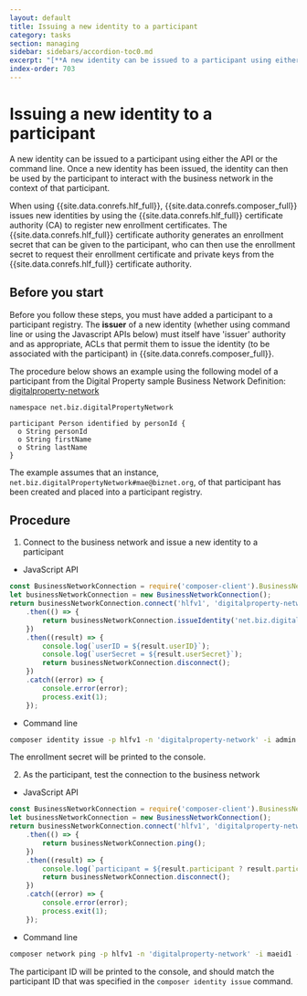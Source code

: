 ```yaml
---
layout: default
title: Issuing a new identity to a participant
category: tasks
section: managing
sidebar: sidebars/accordion-toc0.md
excerpt: "[**A new identity can be issued to a participant using either the API or the command line**](../managing/identity-issue.html). Once a new identity has been issued, the identity can then be used by the participant to interact with the business network in the context of that participant."
index-order: 703
---
```


# Issuing a new identity to a participant

A new identity can be issued to a participant using either the API or the command line. Once a new identity has been issued, the identity can then be used by the participant to interact with the business network in the context of that participant.

When using {{site.data.conrefs.hlf_full}}, {{site.data.conrefs.composer_full}} issues new identities by using the {{site.data.conrefs.hlf_full}} certificate authority (CA) to register new enrollment certificates. The {{site.data.conrefs.hlf_full}} certificate authority generates an enrollment secret that can be given to the participant, who can then use the enrollment secret to request their enrollment certificate and private keys from the {{site.data.conrefs.hlf_full}} certificate authority.

## Before you start

Before you follow these steps, you must have added a participant to a participant registry. The **issuer** of a new identity (whether using command line or using the Javascript APIs below) must itself have 'issuer' authority and as appropriate, ACLs that permit them to issue the identity (to be associated with the participant) in {{site.data.conrefs.composer_full}}.

The procedure below shows an example using the following model of a participant from the Digital Property sample Business Network Definition: [digitalproperty-network](https://www.npmjs.com/package/digitalproperty-network)

```
namespace net.biz.digitalPropertyNetwork

participant Person identified by personId {
  o String personId
  o String firstName
  o String lastName
}
```

The example assumes that an instance, `net.biz.digitalPropertyNetwork#mae@biznet.org`, of that participant has been created and placed into a participant registry.

## Procedure

1. Connect to the business network and issue a new identity to a participant
  * JavaScript API

  ```javascript
  const BusinessNetworkConnection = require('composer-client').BusinessNetworkConnection;
  let businessNetworkConnection = new BusinessNetworkConnection();
  return businessNetworkConnection.connect('hlfv1', 'digitalproperty-network', 'admin', 'adminpw')
      .then(() => {
          return businessNetworkConnection.issueIdentity('net.biz.digitalPropertyNetwork.Person#mae@biznet.org', 'maeid1')
      })
      .then((result) => {
          console.log(`userID = ${result.userID}`);
          console.log(`userSecret = ${result.userSecret}`);
          return businessNetworkConnection.disconnect();
      })
      .catch((error) => {
          console.error(error);
          process.exit(1);
      });
  ```
  * Command line

  ```bash
  composer identity issue -p hlfv1 -n 'digitalproperty-network' -i admin -s adminpw -u maeid1 -a "resource:net.biz.digitalPropertyNetwork.Person#mae@biznet.org"
  ```

  The enrollment secret will be printed to the console.

2. As the participant, test the connection to the business network
  * JavaScript API

  ```javascript
  const BusinessNetworkConnection = require('composer-client').BusinessNetworkConnection;
  let businessNetworkConnection = new BusinessNetworkConnection();
  return businessNetworkConnection.connect('hlfv1', 'digitalproperty-network', 'maeid1', 'RJJmlOpvNVRV')
      .then(() => {
          return businessNetworkConnection.ping();
      })
      .then((result) => {
          console.log(`participant = ${result.participant ? result.participant : '<no participant found>'}`);
          return businessNetworkConnection.disconnect();
      })
      .catch((error) => {
          console.error(error);
          process.exit(1);
      });
  ```

  * Command line

  ```bash
  composer network ping -p hlfv1 -n 'digitalproperty-network' -i maeid1 -s RJJmlOpvNVRV
  ```

  The participant ID will be printed to the console, and should match the participant ID that was specified in the `composer identity issue` command.
